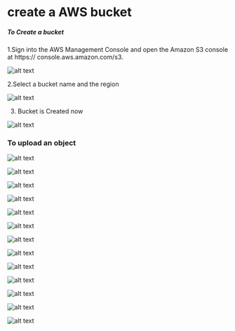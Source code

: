 # create a AWS bucket

##### To Create a bucket

1.Sign into the AWS Management Console and open the Amazon S3 console at https://
console.aws.amazon.com/s3.

![alt text](http://i59.tinypic.com/15ybuat.jpg)

2.Select a bucket name and the region

![alt text](http://i61.tinypic.com/219z81c.jpg)

3. Bucket is Created now

![alt text](http://i62.tinypic.com/2mqj9dl.jpg)

### To upload an object

![alt text](http://i59.tinypic.com/23kew0k.jpg)

![alt text](http://i57.tinypic.com/2sbtjk7.jpg)

![alt text](http://i58.tinypic.com/fjqgdk.jpg)

![alt text](http://i58.tinypic.com/2n0r8yc.jpg)

![alt text](http://i58.tinypic.com/wi5aph.jpg)

![alt text](http://i58.tinypic.com/2hq8b6b.jpg)

![alt text](http://i61.tinypic.com/nzr6mt.jpg)

![alt text](http://i62.tinypic.com/2rze2iw.jpg)

![alt text](http://i62.tinypic.com/15cbs3s.jpg)

![alt text](http://i60.tinypic.com/mws5yb.jpg)

![alt text](http://i62.tinypic.com/25yyhhx.jpg)

![alt text](http://i57.tinypic.com/2yug7yp.jpg)

![alt text](http://i61.tinypic.com/14m9hyv.jpg)


  

